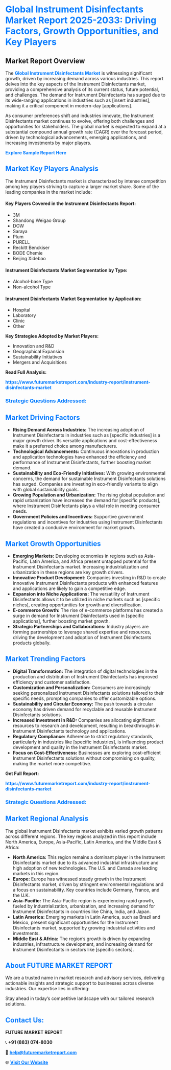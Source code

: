 <h1 style="color: #007BFF;">Global Instrument Disinfectants Market Report 2025-2033: Driving Factors, Growth Opportunities, and Key Players</h1>

<section id="overview">
<h2>Market Report Overview</h2>
<p>The <a href="https://www.futuremarketreport.com/industry-report/instrument-disinfectants-market" style="color: #007BFF; text-decoration: none;"><strong>Global Instrument Disinfectants Market</strong></a> is witnessing significant growth, driven by increasing demand across various industries. This report delves into the key aspects of the Instrument Disinfectants market, providing a comprehensive analysis of its current status, future potential, and challenges. The demand for Instrument Disinfectants has surged due to its wide-ranging applications in industries such as [insert industries], making it a critical component in modern-day [applications].</p>
<p>As consumer preferences shift and industries innovate, the Instrument Disinfectants market continues to evolve, offering both challenges and opportunities for stakeholders. The global market is expected to expand at a substantial compound annual growth rate (CAGR) over the forecast period, driven by technological advancements, emerging applications, and increasing investments by major players.</p>
</section>

<section id="overview">
<p><a href="https://www.futuremarketreport.com/request-sample/reportId=114982" style="color: #007BFF; text-decoration: none;"><strong>Explore Sample Report Here</strong></a></p>
</section>

<section id="key-players">
<h2 style="color: #007BFF;">Market Key Players Analysis</h2>
<p>The Instrument Disinfectants market is characterized by intense competition among key players striving to capture a larger market share. Some of the leading companies in the market include:</p>
<h4>Key Players Covered in the Instrument Disinfectants Report:</h4>
<ul><li>3M</li><li>Shandong Weigao Group</li><li>DOW</li><li>Saraya</li><li>Plum</li><li>PURELL</li><li>Reckitt Benckiser</li><li>BODE Chemie</li><li>Beijing Xidebao</li></ul>
<h4>Instrument Disinfectants Market Segmentation by Type:</h4>
<ul><li>Alcohol-base Type</li><li>Non-alcohol Type</li></ul>

<h4>Instrument Disinfectants Market Segmentation by Application:</h4>
<ul><li>Hospital</li><li>Laboratory</li><li>Clinic</li><li>Other</li></ul>
<p><strong>Key Strategies Adopted by Market Players:</strong></p>
<ul>
<li>Innovation and R&D</li>
<li>Geographical Expansion</li>
<li>Sustainability Initiatives</li>
<li>Mergers and Acquisitions</li>
</ul>
</section>

<section>
<p><strong>Read Full Analysis: </strong></p><a href="https://www.futuremarketreport.com/industry-report/instrument-disinfectants-market" style="color: #007BFF; text-decoration: none;"><strong>https://www.futuremarketreport.com/industry-report/instrument-disinfectants-market</strong></a>
<h3 style="color: #007BFF;">Strategic Questions Addressed:</h3>
</section>

<section id="driving-factors">
<h2 style="color: #007BFF;">Market Driving Factors</h2>
<ul>
<li><strong>Rising Demand Across Industries:</strong> The increasing adoption of Instrument Disinfectants in industries such as [specific industries] is a major growth driver. Its versatile applications and cost-effectiveness make it a preferred choice among manufacturers.</li>
<li><strong>Technological Advancements:</strong> Continuous innovations in production and application technologies have enhanced the efficiency and performance of Instrument Disinfectants, further boosting market demand.</li>
<li><strong>Sustainability and Eco-Friendly Initiatives:</strong> With growing environmental concerns, the demand for sustainable Instrument Disinfectants solutions has surged. Companies are investing in eco-friendly variants to align with global sustainability goals.</li>
<li><strong>Growing Population and Urbanization:</strong> The rising global population and rapid urbanization have increased the demand for [specific products], where Instrument Disinfectants plays a vital role in meeting consumer needs.</li>
<li><strong>Government Policies and Incentives:</strong> Supportive government regulations and incentives for industries using Instrument Disinfectants have created a conducive environment for market growth.</li>
</ul>
</section>

<section id="growth-opportunities">
<h2 style="color: #007BFF;">Market Growth Opportunities</h2>
<ul>
<li><strong>Emerging Markets:</strong> Developing economies in regions such as Asia-Pacific, Latin America, and Africa present untapped potential for the Instrument Disinfectants market. Increasing industrialization and urbanization in these regions are key growth drivers.</li>
<li><strong>Innovative Product Development:</strong> Companies investing in R&D to create innovative Instrument Disinfectants products with enhanced features and applications are likely to gain a competitive edge.</li>
<li><strong>Expansion into Niche Applications:</strong> The versatility of Instrument Disinfectants allows it to be utilized in niche markets such as [specific niches], creating opportunities for growth and diversification.</li>
<li><strong>E-commerce Growth:</strong> The rise of e-commerce platforms has created a surge in demand for Instrument Disinfectants used in [specific applications], further boosting market growth.</li>
<li><strong>Strategic Partnerships and Collaborations:</strong> Industry players are forming partnerships to leverage shared expertise and resources, driving the development and adoption of Instrument Disinfectants products globally.</li>
</ul>
</section>

<section id="trending-factors">
<h2 style="color: #007BFF;">Market Trending Factors</h2>
<ul>
<li><strong>Digital Transformation:</strong> The integration of digital technologies in the production and distribution of Instrument Disinfectants has improved efficiency and customer satisfaction.</li>
<li><strong>Customization and Personalization:</strong> Consumers are increasingly seeking personalized Instrument Disinfectants solutions tailored to their specific needs, prompting companies to offer customizable options.</li>
<li><strong>Sustainability and Circular Economy:</strong> The push towards a circular economy has driven demand for recyclable and reusable Instrument Disinfectants solutions.</li>
<li><strong>Increased Investment in R&D:</strong> Companies are allocating significant resources to research and development, resulting in breakthroughs in Instrument Disinfectants technology and applications.</li>
<li><strong>Regulatory Compliance:</strong> Adherence to strict regulatory standards, particularly in industries like [specific industries], is influencing product development and quality in the Instrument Disinfectants market.</li>
<li><strong>Focus on Cost-Effectiveness:</strong> Businesses are exploring cost-efficient Instrument Disinfectants solutions without compromising on quality, making the market more competitive.</li>
</ul>
</section>

<section>
<p><strong>Get Full Report: </strong></p><a href="https://www.futuremarketreport.com/industry-report/instrument-disinfectants-market" style="color: #007BFF; text-decoration: none;"><strong>https://www.futuremarketreport.com/industry-report/instrument-disinfectants-market</strong></a>
<h3 style="color: #007BFF;">Strategic Questions Addressed:</h3>
</section>


<section id="regional-analysis">
<h2 style="color: #007BFF;">Market Regional Analysis</h2>
<p>The global Instrument Disinfectants market exhibits varied growth patterns across different regions. The key regions analyzed in this report include North America, Europe, Asia-Pacific, Latin America, and the Middle East & Africa:</p>
<ul>
<li><strong>North America:</strong> This region remains a dominant player in the Instrument Disinfectants market due to its advanced industrial infrastructure and high adoption of new technologies. The U.S. and Canada are leading markets in this region.</li>
<li><strong>Europe:</strong> Europe has witnessed steady growth in the Instrument Disinfectants market, driven by stringent environmental regulations and a focus on sustainability. Key countries include Germany, France, and the U.K.</li>
<li><strong>Asia-Pacific:</strong> The Asia-Pacific region is experiencing rapid growth, fueled by industrialization, urbanization, and increasing demand for Instrument Disinfectants in countries like China, India, and Japan.</li>
<li><strong>Latin America:</strong> Emerging markets in Latin America, such as Brazil and Mexico, present significant opportunities for the Instrument Disinfectants market, supported by growing industrial activities and investments.</li>
<li><strong>Middle East & Africa:</strong> The region’s growth is driven by expanding industries, infrastructure development, and increasing demand for Instrument Disinfectants in sectors like [specific sectors].</li>
</ul>
</section>

<footer>
<h2 style="color: #007BFF;">About FUTURE MARKET REPORT</h2>
<p>We are a trusted name in market research and advisory services, delivering actionable insights and strategic support to businesses across diverse industries. Our expertise lies in offering:</p>

<p>Stay ahead in today’s competitive landscape with our tailored research solutions.</p>

<h2 style="color: #007BFF;">Contact Us:</h2>
<p><strong>FUTURE MARKET REPORT</strong></p>
<p>📞 <strong>+91 (883) 074-8030</strong></p>
<p>📧 <strong><a href="mailto:help@futuremarketreport.com" style="color: #007BFF;">help@futuremarketreport.com</a></strong></p>
<p>🌐 <strong><a href="https://www.futuremarketreport.com/" style="color: #007BFF;">Visit Our Website</a></strong></p>
</footer>